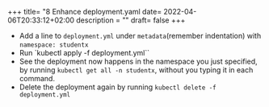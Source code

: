 +++
title= "8 Enhance deployment.yaml
date= 2022-04-06T20:33:12+02:00
description = ""
draft= false
+++

- Add a line to `deployment.yml` under `metadata`(remember indentation) with `namespace: studentx`
- Run `kubectl apply -f deployment.yml``
- See the deployment now happens in the namespace you just specified, by running `kubectl get all -n studentx`, without you typing it in each command.
- Delete the deployment again by running `kubectl delete -f deployment.yml`

